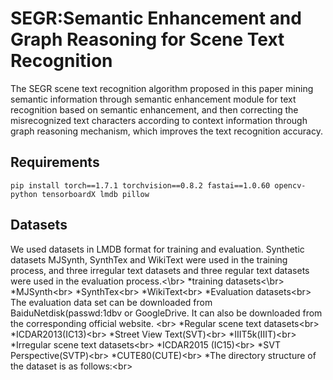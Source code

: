 # SEGR:Semantic Enhancement and Graph Reasoning for Scene Text Recognition
The SEGR scene text recognition algorithm proposed in this paper mining semantic information through semantic enhancement module for text recognition based on semantic enhancement, and then correcting the misrecognized text characters according to context information through graph reasoning mechanism, which improves the text recognition accuracy.  
## Requirements
```
pip install torch==1.7.1 torchvision==0.8.2 fastai==1.0.60 opencv-python tensorboardX lmdb pillow
```
## Datasets
We used datasets in LMDB format for training and evaluation. Synthetic datasets MJSynth, SynthTex and WikiText were used in the training process, and three irregular text datasets and three regular text datasets were used in the evaluation process.<\br>
*training datasets<\br>
  *MJSynth\<br>
  *SynthTex\<br>
  *WikiText\<br>
*Evaluation datasets\<br>
The evaluation data set can be downloaded from  BaiduNetdisk(passwd:1dbv or GoogleDrive.  It can also be downloaded from the corresponding official website. \<br>
  *Regular scene text datasets\<br>
    *ICDAR2013(IC13)\<br>
    *Street View Text(SVT)\<br>
    *IIIT5k(IIIT)\<br>
  *Irregular scene text datasets\<br>
    *ICDAR2015 (IC15)\<br>
    *SVT Perspective(SVTP)\<br>
    *CUTE80(CUTE)\<br>
*The directory structure of the dataset is as follows:\<br>
